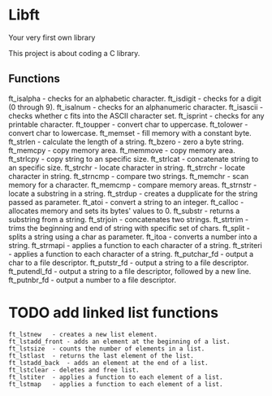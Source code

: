 # Libft

Your very first own library

This project is about coding a C library.

## Functions

ft_isalpha	- checks for an alphabetic character.
ft_isdigit	- checks for a digit (0 through 9).
ft_isalnum	- checks for an alphanumeric character.
ft_isascii	- checks whether c fits into the ASCII character set.
ft_isprint	- checks for any printable character.
ft_toupper	- convert char to uppercase.
ft_tolower	- convert char to lowercase.
ft_memset	- fill memory with a constant byte.
ft_strlen	- calculate the length of a string.
ft_bzero	- zero a byte string.
ft_memcpy	- copy memory area.
ft_memmove	- copy memory area.
ft_strlcpy	- copy string to an specific size.
ft_strlcat	- concatenate string to an specific size.
ft_strchr	- locate character in string.
ft_strrchr	- locate character in string.
ft_strncmp	- compare two strings.
ft_memchr	- scan memory for a character.
ft_memcmp	- compare memory areas.
ft_strnstr	- locate a substring in a string.
ft_strdup	- creates a dupplicate for the string passed as parameter.
ft_atoi	- convert a string to an integer.
ft_calloc	- allocates memory and sets its bytes' values to 0.
ft_substr	- returns a substring from a string.
ft_strjoin	- concatenates two strings.
ft_strtrim	- trims the beginning and end of string with specific set of chars.
ft_split	- splits a string using a char as parameter.
ft_itoa	- converts a number into a string.
ft_strmapi	- applies a function to each character of a string.
ft_striteri	- applies a function to each character of a string.
ft_putchar_fd	- output a char to a file descriptor.
ft_putstr_fd	- output a string to a file descriptor.
ft_putendl_fd	- output a string to a file descriptor, followed by a new line.
ft_putnbr_fd	- output a number to a file descriptor.

# TODO add linked list functions

    ft_lstnew	- creates a new list element.
    ft_lstadd_front	- adds an element at the beginning of a list.
    ft_lstsize	- counts the number of elements in a list.
    ft_lstlast	- returns the last element of the list.
    ft_lstadd_back	- adds an element at the end of a list.
    ft_lstclear	- deletes and free list.
    ft_lstiter	- applies a function to each element of a list.
    ft_lstmap	- applies a function to each element of a list.
